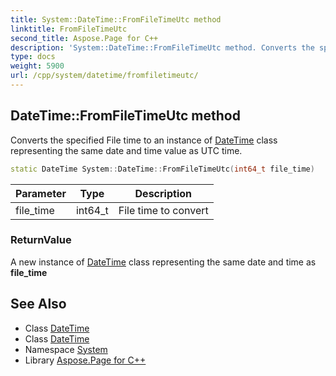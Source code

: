 ```yaml
---
title: System::DateTime::FromFileTimeUtc method
linktitle: FromFileTimeUtc
second_title: Aspose.Page for C++
description: 'System::DateTime::FromFileTimeUtc method. Converts the specified File time to an instance of DateTime class representing the same date and time value as UTC time in C++.'
type: docs
weight: 5900
url: /cpp/system/datetime/fromfiletimeutc/
---
```

## DateTime::FromFileTimeUtc method


Converts the specified File time to an instance of [DateTime](../) class representing the same date and time value as UTC time.

```cpp
static DateTime System::DateTime::FromFileTimeUtc(int64_t file_time)
```


| Parameter | Type | Description |
| --- | --- | --- |
| file_time | int64_t | File time to convert |

### ReturnValue

A new instance of [DateTime](../) class representing the same date and time as **file_time**

## See Also

* Class [DateTime](../)
* Class [DateTime](../)
* Namespace [System](../../)
* Library [Aspose.Page for C++](../../../)
